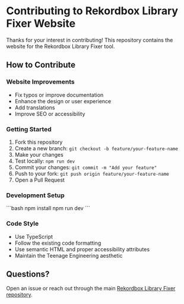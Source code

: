 # Contributing to Rekordbox Library Fixer Website

Thanks for your interest in contributing! This repository contains the website for the Rekordbox Library Fixer tool.

## How to Contribute

### Website Improvements
- Fix typos or improve documentation
- Enhance the design or user experience
- Add translations
- Improve SEO or accessibility

### Getting Started
1. Fork this repository
2. Create a new branch: `git checkout -b feature/your-feature-name`
3. Make your changes
4. Test locally: `npm run dev`
5. Commit your changes: `git commit -m "Add your feature"`
6. Push to your fork: `git push origin feature/your-feature-name`
7. Open a Pull Request

### Development Setup
\`\`\`bash
npm install
npm run dev
\`\`\`

### Code Style
- Use TypeScript
- Follow the existing code formatting
- Use semantic HTML and proper accessibility attributes
- Maintain the Teenage Engineering aesthetic

## Questions?
Open an issue or reach out through the main [Rekordbox Library Fixer repository](https://github.com/koraysels/rekordbox-library-fixer).
